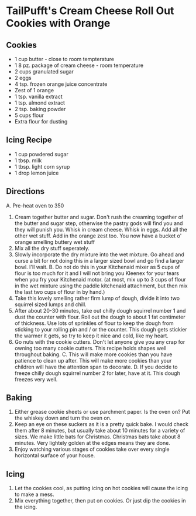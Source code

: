# TailPufft's Cream Cheese Roll Out Cookies with Orange

## Cookies

- 1 cup butter - close to room tempterature
- 1 8 pz. package of cream cheese - room temperature
- 2 cups granulated sugar
- 2 eggs
- 4 tsp. frozen orange juice concentrate
- Zest of 1 orange
- 1 tsp. vanilla extract
- 1 tsp. almond extract
- 2 tsp. baking powder
- 5 cups flour
- Extra flour for dusting

## Icing Recipe

- 1 cup powdered sugar
- 1 tbsp. milk
- 1 tbsp. light corn syrup
- 1 drop lemon juice

## Directions

A. Pre-heat oven to 350
1. Cream together butter and sugar. Don't rush the creaming together of the butter and sugar step, otherwise the 
pastry gods will find you and they will punish you.
Whisk in cream cheese. Whisk in eggs.
Add all the other wet stuff.
Add in the orange zest too.
You now have a bucket o' orange smelling buttery wet stuff
2. Mix all the dry stuff seperately.
3. Slowly incorporate the dry mixture into the wet mixture. Go ahead and curse a bit for not doing this in a larger sized bowl and go find a larger bowl. I'll wait.
B. Do not do this in your Kitchenaid mixer as 5 cups of flour is too much for it and I will not bring you Kleenex for your tears when you fry your Kitchenaid motor. (at most, mix up to 3 cups of flour in the wet mixture using the paddle kitchenaid attachment, but then mix the last two cups of flour in by hand.)
4. Take this lovely smelling rather firm lump of dough, divide it into two squirrel sized lumps and chill.
5. After about 20-30 minutes, take out chilly dough squirrel number 1 and dust the counter with flour. Roll out the dough to about 1 fat centimeter of thickness. Use lots of sprinkles of flour to keep the dough from sticking to your rolling pin and / or the counter. This dough gets stickier the warmer it gets, so try to keep it nice and cold, like my heart.
6. Go nuts with the cookie cutters. Don't let anyone give you any crap for owning too many cookie cutters. This recipe holds shapes well throughout baking.
C. This will make more cookies than you have patience to clean up after. This will make more cookies than your children will have the attention span to decorate.
D. If you decide to freeze chilly dough squirrel number 2 for later, have at it. This dough freezes very well.

## Baking

1. Either grease cookie sheets or use parchment paper. Is the oven on? Put the whiskey down and turn the oven on.
2. Keep an eye on these suckers as it is a pretty quick bake. I would check them after 8 minutes, but usually take about 10 minutes for a variety of sizes. We make little bats for Christmas. Christmas bats take about 8 minutes. Very lightely golden at the edges means they are done.
3. Enjoy watching various stages of cookies take over every single horizontal surface of your house.

## Icing

1. Let the cookies cool, as putting icing on hot cookies will cause the icing to make a mess.
2. Mix everything together, then put on cookies. Or just dip the cookies in the icing.
